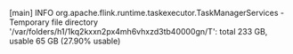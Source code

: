 [main] INFO org.apache.flink.runtime.taskexecutor.TaskManagerServices - Temporary file directory '/var/folders/h1/1kq2kxxn2px4mh6vhxzd3tb40000gn/T': total 233 GB, usable 65 GB (27.90% usable)